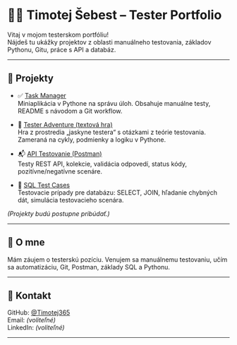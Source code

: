 # 👨‍💻 Timotej Šebest – Tester Portfolio

Vitaj v mojom testerskom portfóliu!  
Nájdeš tu ukážky projektov z oblasti manuálneho testovania, základov Pythonu, Gitu, práce s API a databáz.

---

## 📂 Projekty

- ✅ [Task Manager](https://github.com/Timotej365/task-manager)  
  Miniaplikácia v Pythone na správu úloh. Obsahuje manuálne testy, README s návodom a Git workflow.

- 🧪 [Tester Adventure (textová hra)](https://github.com/Timotej365/tester-adventure)  
  Hra z prostredia „jaskyne testera“ s otázkami z teórie testovania. Zameraná na cykly, podmienky a logiku v Pythone.

- 📬 [API Testovanie (Postman)](https://github.com/Timotej365/api-testovanie)  
  Testy REST API, kolekcie, validácia odpovedí, status kódy, pozitívne/negatívne scenáre.

- 💾 [SQL Test Cases](https://github.com/Timotej365/sql-testy)  
  Testovacie prípady pre databázu: SELECT, JOIN, hľadanie chybných dát, simulácia testovacieho scenára.

*(Projekty budú postupne pribúdať.)*

---

## 📘 O mne

Mám záujem o testerskú pozíciu. Venujem sa manuálnemu testovaniu, učím sa automatizáciu, Git, Postman, základy SQL a Pythonu.

---

## 📇 Kontakt

GitHub: [@Timotej365](https://github.com/Timotej365)  
Email: *(voliteľné)*  
LinkedIn: *(voliteľné)*

---
